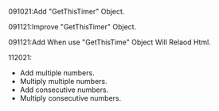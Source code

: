 091021:Add "GetThisTimer" Object.

091121:Improve "GetThisTimer" Object.

091121:Add When use "GetThisTime" Object Will Relaod Html.

112021:
+ Add multiple numbers.
+ Multiply multiple numbers.
+ Add consecutive numbers.
+ Multiply consecutive numbers.
